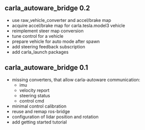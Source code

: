 ## carla_autoware_bridge 0.2

* use raw_vehicle_converter and accel/brake map
* acquire accel/brake map for carla.tesla.model3 vehicle
* reimplement steer map conversion
* tune control for a vehicle
* prepare vehicle for auto mode after spawn
* add steering feedback subscription
* add carla_launch packages

## carla_autoware_bridge 0.1

* missing converters, that allow carla-autoware communication:
  * imu
  * velocity report
  * steering status
  * control cmd
* minimal control calibration
* reuse and remap ros-bridge
* configuration of lidar position and rotation
* add getting started tutorial
